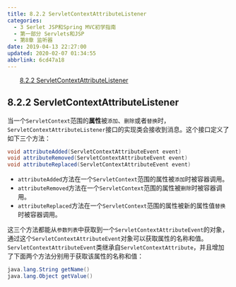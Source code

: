 ```yaml
---
title: 8.2.2 ServletContextAttributeListener
categories: 
  - 3 Serlet JSP和Spring MVC初学指南
  - 第一部分 Servlets和JSP
  - 第8章 监听器
date: 2019-04-13 22:27:00
updated: 2020-02-07 01:34:55
abbrlink: 6cd47a18
---
```

<div id='my_toc'><a href="/JavaReadingNotes/6cd47a18/#8-2-2-ServletContextAttributeListener" class="header_2">8.2.2 ServletContextAttributeListener</a>&nbsp;<br></div>
<style>.header_1{margin-left: 1em;}.header_2{margin-left: 2em;}.header_3{margin-left: 3em;}.header_4{margin-left: 4em;}.header_5{margin-left: 5em;}.header_6{margin-left: 6em;}</style>
<!--more-->
<script>if (navigator.platform.search('arm')==-1){document.getElementById('my_toc').style.display = 'none';}var e,p = document.getElementsByTagName('p');while (p.length>0) {e = p[0];e.parentElement.removeChild(e);}</script>

<!--end-->
## 8.2.2 ServletContextAttributeListener ##
当一个`ServletContext`范围的**属性**被`添加`、`删除`或者`替换`时，`ServletContextAttributeListener`接口的实现类会接收到消息。这个接口定义了如下三个方法：
```java
void attributeAdded(ServletContextAttributeEvent event)
void attributeRemoved(ServletContextAttributeEvent event)
void attributeReplaced(ServletContextAttributeEvent event)
```
- `attributeAdded`方法在一个`ServletContext`范围的属性被`添加`时被容器调用。
- `attributeRemoved`方法在一个`ServletContext`范围的属性被`删除`时被容器调用。
- `attributeReplaced`方法在一个`ServletContext`范围的属性被新的属性值`替换`时被容器调用。

这三个方法都能从`参数列表`中获取到一个`ServletContextAttributeEvent`的对象，通过这个`ServletContextAttributeEvent`对象可以获取属性的名称和值。
`ServletContextAttributeEvent`类继承自`ServletContextAttribute`，并且增加了下面两个方法分别用于获取该属性的名称和值：
```java
java.lang.String getName()
java.lang.Object getValue()
```


